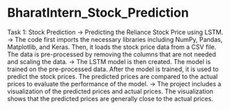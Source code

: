 # BharatIntern_Stock_Prediction
Task 1: Stock Prediction
-> Predicting the Reliance Stock Price using LSTM.
-> The code first imports the necessary libraries including NumPy, Pandas, Matplotlib, and Keras. Then, it loads the stock price data from a CSV file. The data is pre-processed by removing the columns that are not needed and scaling the data. 
-> The LSTM model is then created. The model is trained on the pre-processed data. After the model is trained, it is used to predict the stock prices. The predicted prices are compared to the actual prices to evaluate the performance of the model.
-> The project includes a visualization of the predicted prices and actual prices. The visualization shows that the predicted prices are generally close to the actual prices.
